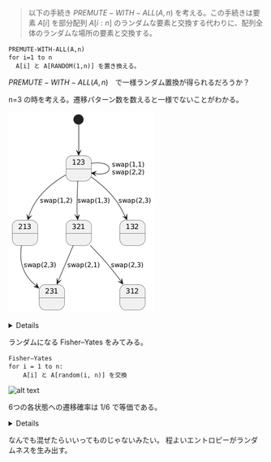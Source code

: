 <!--
<script type="text/javascript" async
  src="https://cdnjs.cloudflare.com/ajax/libs/mathjax/2.7.7/MathJax.js?config=TeX-MML-AM_CHTML">
</script>
-->
> 以下の手続き $PREMUTE-WITH-ALL(A,n)$ を考える。この手続きは要素 $A[i]$ を部分配列 $A[i:n]$ のランダムな要素と交換する代わりに、配列全体のランダムな場所の要素と交換する。

```
PREMUTE-WITH-ALL(A,n)
for i=1 to n
  A[i] と A[RANDOM(1,n)] を置き換える。
```

$PREMUTE-WITH-ALL(A,n)$　で一様ランダム置換が得られるだろうか？

n=3 の時を考える。遷移パターン数を数えると一様でないことがわかる。

![alt text](PREMUTE-WITH-ALL.png)

<details>
```plantuml
@startuml
[*] --> 123
123 --> 213 : swap(1,2)
123 --> 321 : swap(1,3)
123 --> 132 : swap(2,3)
123 --> 123 : swap(1,1)\nswap(2,2)
213 --> 231 : swap(2,3)
321 --> 231 : swap(2,1)
321 --> 312 : swap(2,3)
@enduml
```
</details>



ランダムになる Fisher–Yates をみてみる。

```
Fisher–Yates
for i = 1 to n:
    A[i] と A[random(i, n)] を交換
```

![alt text](isher–Yates.png)

6つの各状態への遷移確率は $1/6$ で等価である。

<details>
@startuml
state "Start\n[1,2,3]" as S0

state "[1,2,3]" as S123
state "[2,1,3]" as S213
state "[3,2,1]" as S321

state "[1,3,2]" as S132
state "[2,3,1]" as S231
state "[3,1,2]" as S312

[*] --> S0

' i = 1 の swap
S0 --> S123 : swap(1,1)
S0 --> S213 : swap(1,2)
S0 --> S321 : swap(1,3)

' i = 2 の swap（from [1,2,3]）
S123 --> S123 : swap(2,2)
S123 --> S132 : swap(2,3)

' from [2,1,3]
S213 --> S213 : swap(2,2)
S213 --> S231 : swap(2,3)

' from [3,2,1]
S321 --> S321 : swap(2,2)
S321 --> S312 : swap(2,3)

@enduml
</details>

なんでも混ぜたらいいってものじゃないみたい。
程よいエントロピーがランダムネスを生み出す。
